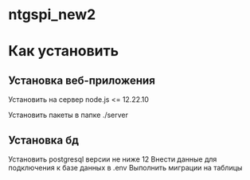 # ntgspi_new2
# Как установить
## Установка веб-приложения
Установить на сервер node.js <= 12.22.10

Установить пакеты в папке ./server
## Установка бд
Установить postgresql версии не ниже 12 
Внести данные для подключения к базе данных в .env
Выполнить миграции на таблицы
